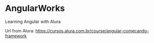 # AngularWorks
 Learning Angular with Alura
 
 Url from Alura:
 https://cursos.alura.com.br/course/angular-comecando-framework
